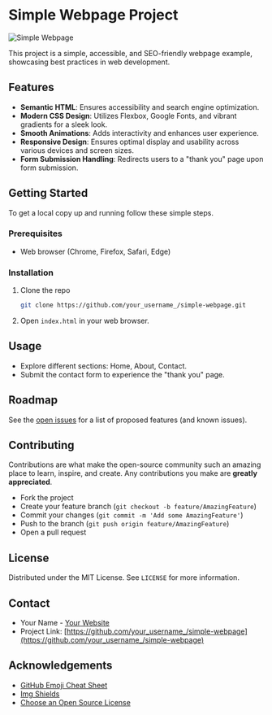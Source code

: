 # Simple Webpage Project

![Simple Webpage](screenshot.png)

This project is a simple, accessible, and SEO-friendly webpage example, showcasing best practices in web development.

## Features
- **Semantic HTML**: Ensures accessibility and search engine optimization.
- **Modern CSS Design**: Utilizes Flexbox, Google Fonts, and vibrant gradients for a sleek look.
- **Smooth Animations**: Adds interactivity and enhances user experience.
- **Responsive Design**: Ensures optimal display and usability across various devices and screen sizes.
- **Form Submission Handling**: Redirects users to a "thank you" page upon form submission.

## Getting Started
To get a local copy up and running follow these simple steps.

### Prerequisites
- Web browser (Chrome, Firefox, Safari, Edge)

### Installation
1. Clone the repo
   ```sh
   git clone https://github.com/your_username_/simple-webpage.git
   ```
2. Open `index.html` in your web browser.

## Usage
- Explore different sections: Home, About, Contact.
- Submit the contact form to experience the "thank you" page.

## Roadmap
See the [open issues](https://github.com/your_username_/simple-webpage/issues) for a list of proposed features (and known issues).

## Contributing
Contributions are what make the open-source community such an amazing place to learn, inspire, and create. Any contributions you make are **greatly appreciated**.
- Fork the project
- Create your feature branch (`git checkout -b feature/AmazingFeature`)
- Commit your changes (`git commit -m 'Add some AmazingFeature'`)
- Push to the branch (`git push origin feature/AmazingFeature`)
- Open a pull request

## License
Distributed under the MIT License. See `LICENSE` for more information.

## Contact
- Your Name - [Your Website](https://yourwebsite.com)
- Project Link: [https://github.com/your_username_/simple-webpage](https://github.com/your_username_/simple-webpage)

## Acknowledgements
- [GitHub Emoji Cheat Sheet](https://www.webpagefx.com/tools/emoji-cheat-sheet)
- [Img Shields](https://shields.io)
- [Choose an Open Source License](https://choosealicense.com)
